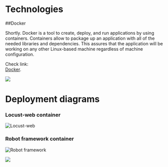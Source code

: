 
# Technologies  

##Docker

Shortly. Docker is a tool to create, deploy, and run applications by using containers. Containers allow to package up an application with all of the needed libraries and dependencies. This assures that the application will be working on any other Linux-based machine regardless of machine configuration.  

Check link:  
[Docker](https://www.docker.com/).  


![](http://www.itzgeek.com/wp-content/uploads/2015/01/Docker-Logo.png)  







# Deployment diagrams  


### Locust-web container
![Locust-web](https://raw.githubusercontent.com/JAMK-IT/test-environments/master/images/locust-web-debloyment.png)  





### Robot framework container
![Robot framework](https://raw.githubusercontent.com/JAMK-IT/test-environments/master/images/deployment-diagram-rfw.png)  

  

  
![](https://drive.google.com/open?id=0B4Ta42rfgIRgZlM4cldEOGNHa1E)  
